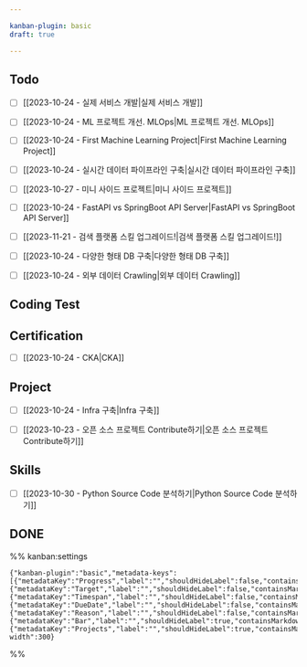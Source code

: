 ```yaml
---

kanban-plugin: basic
draft: true

---
```


## Todo

- [ ] [[2023-10-24 - 실제 서비스 개발|실제 서비스 개발]]
- [ ] [[2023-10-24 - ML 프로젝트 개선. MLOps|ML 프로젝트 개선. MLOps]]
- [ ] [[2023-10-24 - First Machine Learning Project|First Machine Learning Project]]
- [ ] [[2023-10-24 - 실시간 데이터 파이프라인 구축|실시간 데이터 파이프라인 구축]]
- [ ] [[2023-10-27 - 미니 사이드 프로젝트|미니 사이드 프로젝트]]
- [ ] [[2023-10-24 - FastAPI vs SpringBoot API Server|FastAPI vs SpringBoot API Server]]
- [ ] [[2023-11-21 - 검색 플랫폼 스킬 업그레이드!|검색 플랫폼 스킬 업그레이드!]]
- [ ] [[2023-10-24 - 다양한 형태 DB 구축|다양한 형태 DB 구축]]
- [ ] [[2023-10-24 - 외부 데이터 Crawling|외부 데이터 Crawling]]


## Coding Test



## Certification

- [ ] [[2023-10-24 - CKA|CKA]]


## Project

- [ ] [[2023-10-24 - Infra 구축|Infra 구축]]
- [ ] [[2023-10-23 - 오픈 소스 프로젝트 Contribute하기|오픈 소스 프로젝트 Contribute하기]]


## Skills

- [ ] [[2023-10-30 - Python Source Code 분석하기|Python Source Code 분석하기]]


## DONE





%% kanban:settings
```
{"kanban-plugin":"basic","metadata-keys":[{"metadataKey":"Progress","label":"","shouldHideLabel":false,"containsMarkdown":true},{"metadataKey":"Target","label":"","shouldHideLabel":false,"containsMarkdown":true},{"metadataKey":"Timespan","label":"","shouldHideLabel":false,"containsMarkdown":true},{"metadataKey":"DueDate","label":"","shouldHideLabel":false,"containsMarkdown":false},{"metadataKey":"Reason","label":"","shouldHideLabel":false,"containsMarkdown":true},{"metadataKey":"Bar","label":"","shouldHideLabel":true,"containsMarkdown":true},{"metadataKey":"Projects","label":"","shouldHideLabel":true,"containsMarkdown":true}],"lane-width":300}
```
%%